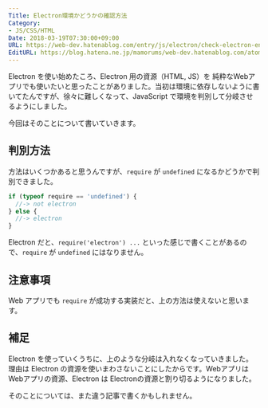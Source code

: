 ```yaml
---
Title: Electron環境かどうかの確認方法
Category:
- JS/CSS/HTML
Date: 2018-03-19T07:30:00+09:00
URL: https://web-dev.hatenablog.com/entry/js/electron/check-electron-env-or-not
EditURL: https://blog.hatena.ne.jp/mamorums/web-dev.hatenablog.com/atom/entry/17391345971625812102
---
```


Electron を使い始めたころ、Electron 用の資源（HTML, JS）を 純粋なWebアプリでも使いたいと思ったことがありました。当初は環境に依存しないように書いてたんですが、徐々に難しくなって、JavaScript で環境を判別して分岐させるようにしました。

今回はそのことについて書いていきます。


## 判別方法
方法はいくつかあると思うんですが、`require` が `undefined` になるかどうかで判別できました。

```javascript
if (typeof require == 'undefined') {
  //-> not electron
} else {
  //-> electron
}
```

Electron だと、`require('electron') ...` といった感じで書くことがあるので、`require` が `undefined` にはなりません。


## 注意事項
Web アプリでも `require` が成功する実装だと、上の方法は使えないと思います。


## 補足
Electron を使っていくうちに、上のような分岐は入れなくなっていきました。理由は Electron の資源を使いまわさないことにしたからです。Webアプリは Webアプリの資源、Electron は Electronの資源と割り切るようになりました。

そのことについては、また違う記事で書くかもしれません。
